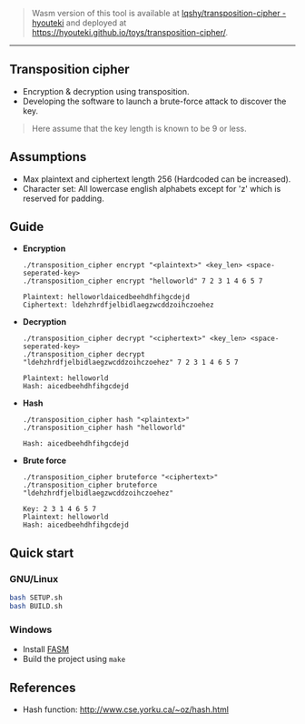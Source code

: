 > Wasm version of this tool is available at [lqshy/transposition-cipher - hyouteki](https://github.com/lqshy/transposition-cipher) and deployed at https://hyouteki.github.io/toys/transposition-cipher/.
---

## Transposition cipher
- Encryption & decryption using transposition. 
- Developing the software to launch a brute-force attack to discover the key. 
> Here assume that the key length is known to be 9 or less.

## Assumptions
- Max plaintext and ciphertext length 256 (Hardcoded can be increased).
- Character set: All lowercase english alphabets except for 'z' which is reserved for padding.

## Guide
- __Encryption__
  ``` console
  ./transposition_cipher encrypt "<plaintext>" <key_len> <space-seperated-key>
  ./transposition_cipher encrypt "helloworld" 7 2 3 1 4 6 5 7
  
  Plaintext: helloworldaicedbeehdhfihgcdejd
  Ciphertext: ldehzhrdfjelbidlaegzwcddzoihczoehez
  ```
- __Decryption__
  ``` console
  ./transposition_cipher decrypt "<ciphertext>" <key_len> <space-seperated-key>
  ./transposition_cipher decrypt "ldehzhrdfjelbidlaegzwcddzoihczoehez" 7 2 3 1 4 6 5 7
  
  Plaintext: helloworld
  Hash: aicedbeehdhfihgcdejd
  ```
- __Hash__
  ``` console
  ./transposition_cipher hash "<plaintext>"
  ./transposition_cipher hash "helloworld"
  
  Hash: aicedbeehdhfihgcdejd
  ```
- __Brute force__
  ``` console
  ./transposition_cipher bruteforce "<ciphertext>"
  ./transposition_cipher bruteforce "ldehzhrdfjelbidlaegzwcddzoihczoehez"
  
  Key: 2 3 1 4 6 5 7
  Plaintext: helloworld
  Hash: aicedbeehdhfihgcdejd
  ```

## Quick start
### GNU/Linux
```bash
bash SETUP.sh
bash BUILD.sh
```
### Windows
- Install [FASM](https://flatassembler.net/download.php)
- Build the project using `make`
	
## References
- Hash function: http://www.cse.yorku.ca/~oz/hash.html
